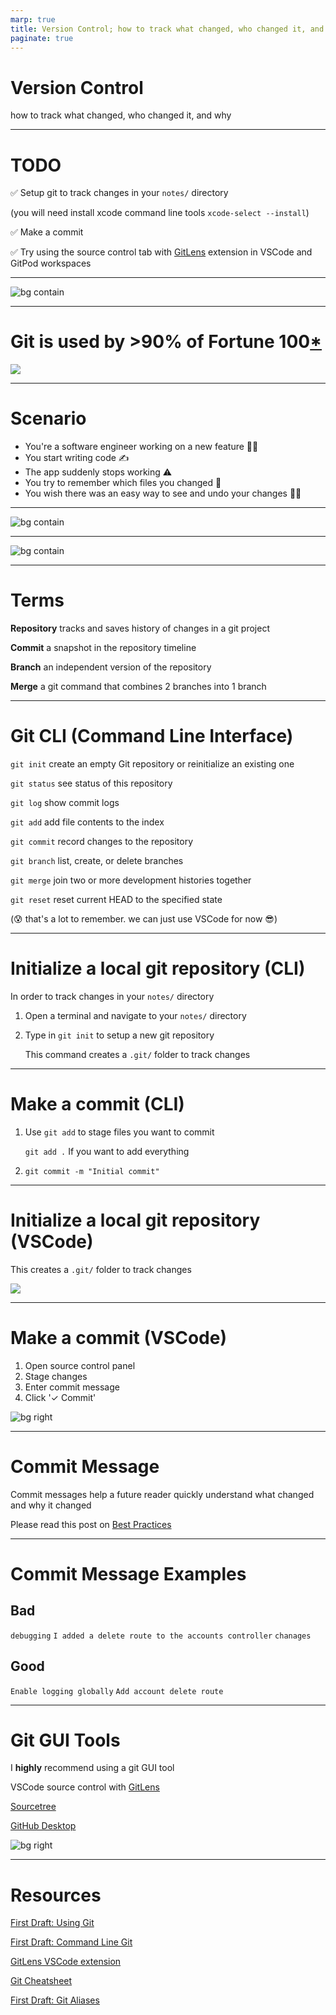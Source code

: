```yaml
---
marp: true
title: Version Control; how to track what changed, who changed it, and why
paginate: true
---
```


# Version Control
how to track what changed, who changed it, and why

---

# TODO
✅ Setup git to track changes in your `notes/` directory

(you will need install xcode command line tools `xcode-select --install`)

✅ Make a commit

✅ Try using the source control tab with [GitLens](https://open-vsx.org/extension/eamodio/gitlens) extension in VSCode and GitPod workspaces

---


![bg contain](git-meme.png)

---

# Git is used by >90% of Fortune 100[*](https://octoverse.github.com)

![](git-companies.png)

---

# Scenario
* You're a software engineer working on a new feature 🧑‍💻
* You start writing code ✍️
* The app suddenly stops working ⚠️
* You try to remember which files you changed 🤷
* You wish there was an easy way to see and undo your changes 🧞‍♀️

---

![bg contain](./sourcetree-working.png)

---

![bg contain](./git-graph.png)

---

# Terms

**Repository**
tracks and saves history of changes in a git project

**Commit**
a snapshot in the repository timeline

**Branch**
an independent version of the repository

**Merge**
a git command that combines 2 branches into 1 branch

---
# Git CLI (Command Line Interface)

`git init` create an empty Git repository or reinitialize an existing one

`git status` see status of this repository

`git log` show commit logs

`git add` add file contents to the index

`git commit` record changes to the repository

`git branch` list, create, or delete branches

`git merge` join two or more development histories together

`git reset` reset current HEAD to the specified state

(😰 that's a lot to remember. we can just use VSCode for now 😎)

---
# Initialize a local git repository (CLI)

In order to track changes in your `notes/` directory

1. Open a terminal and navigate to your `notes/` directory

2. Type in `git init` to setup a new git repository

    This command creates a `.git/` folder to track changes


---

# Make a commit (CLI)

1. Use `git add` to stage files you want to commit

    `git add .` If you want to add everything

2. `git commit -m "Initial commit"`

---
# Initialize a local git repository (VSCode)

This creates a `.git/` folder to track changes

![](./vscode-git-init.png)

---
# Make a commit (VSCode)

1. Open source control panel
2. Stage changes
3. Enter commit message
4. Click '✓ Commit'

![bg right](./vscode-commit.png)

---
# Commit Message

Commit messages help a future reader quickly understand what changed and why it changed

Please read this post on [Best Practices](https://initialcommit.com/blog/git-commit-messages-best-practices)

___

# Commit Message Examples

## Bad

`debugging`
`I added a delete route to the accounts controller`
`chanages`

## Good

`Enable logging globally`
`Add account delete route`


___

# Git GUI Tools
I **highly** recommend using a git GUI tool

VSCode source control with [GitLens](https://open-vsx.org/extension/eamodio/gitlens)

[Sourcetree](https://sourcetreeapp.com)

[GitHub Desktop](https://desktop.github.com/)

![bg right](./vscode-source-control.png)

---
# Resources

[First Draft: Using Git](https://chapters.firstdraft.com/chapters/839)

[First Draft: Command Line Git](https://chapters.firstdraft.com/chapters/859)

[GitLens VSCode extension](https://marketplace.visualstudio.com/items?itemName=eamodio.gitlens)

[Git Cheatsheet](https://education.github.com/git-cheat-sheet-education.pdf)

[First Draft: Git Aliases](https://chapters.firstdraft.com/chapters/857)
